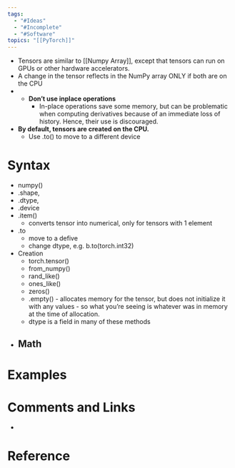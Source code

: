 ```yaml
---
tags:
  - "#Ideas"
  - "#Incomplete"
  - "#Software"
topics: "[[PyTorch]]"
---
```

- Tensors are similar to [[Numpy Array]], except that tensors can run on GPUs or other hardware accelerators.
- A change in the tensor reflects in the NumPy array ONLY if both are on the CPU
- - **Don’t use inplace operations**
    - In-place operations save some memory, but can be problematic when computing derivatives because of an immediate loss of history. Hence, their use is discouraged.
- **By default, tensors are created on the CPU.**
    - Use .to() to move to a different device

# Syntax
- numpy()
- .shape, 
- .dtype, 
- .device
- .item()
    - converts tensor into numerical, only for tensors with 1 element
- .to
	- move to a defive
	- change dtype, e.g. b.to(torch.int32)
- Creation
	- torch.tensor()
	- from_numpy() 
	- rand_like()
	- ones_like()
	- zeros()
	- .empty() - allocates memory for the tensor, but does not initialize it with any values - so what you’re seeing is whatever was in memory at the time of allocation. 
	- dtype is a field in many of these methods
- Math
	- 

# Examples


# Comments and Links
- 
# Reference